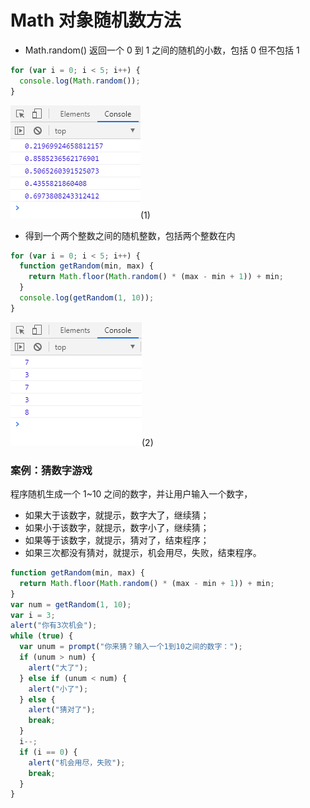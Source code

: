 # Math 对象随机数方法

- Math.random() 返回一个 0 到 1 之间的随机的小数，包括 0 但不包括 1

```javascript
for (var i = 0; i < 5; i++) {
  console.log(Math.random());
}
```

![image](../images2/53/1.png)(1)

- 得到一个两个整数之间的随机整数，包括两个整数在内

```javascript
for (var i = 0; i < 5; i++) {
  function getRandom(min, max) {
    return Math.floor(Math.random() * (max - min + 1)) + min;
  }
  console.log(getRandom(1, 10));
}
```

![image](../images2/53/2.png)(2)

### 案例：猜数字游戏

程序随机生成一个 1~10 之间的数字，并让用户输入一个数字，

- 如果大于该数字，就提示，数字大了，继续猜；
- 如果小于该数字，就提示，数字小了，继续猜；
- 如果等于该数字，就提示，猜对了，结束程序；
- 如果三次都没有猜对，就提示，机会用尽，失败，结束程序。

```javascript
function getRandom(min, max) {
  return Math.floor(Math.random() * (max - min + 1)) + min;
}
var num = getRandom(1, 10);
var i = 3;
alert("你有3次机会");
while (true) {
  var unum = prompt("你来猜？输入一个1到10之间的数字：");
  if (unum > num) {
    alert("大了");
  } else if (unum < num) {
    alert("小了");
  } else {
    alert("猜对了");
    break;
  }
  i--;
  if (i == 0) {
    alert("机会用尽，失败");
    break;
  }
}
```
